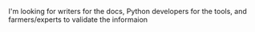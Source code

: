 I'm looking for writers for the docs, Python developers for the tools, and farmers/experts to validate the informaion 
